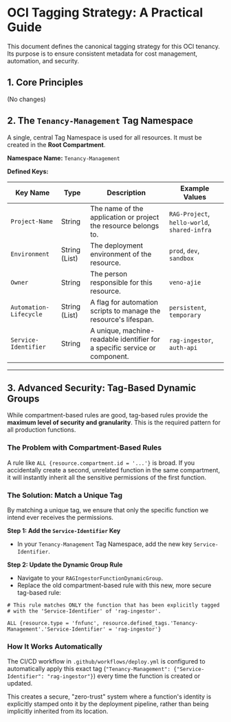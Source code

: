
# OCI Tagging Strategy: A Practical Guide

This document defines the canonical tagging strategy for this OCI tenancy. Its purpose is to ensure consistent metadata for cost management, automation, and security.

## 1. Core Principles
(No changes)

## 2. The `Tenancy-Management` Tag Namespace

A single, central Tag Namespace is used for all resources. It must be created in the **Root Compartment**.

**Namespace Name:** `Tenancy-Management`

**Defined Keys:**

| Key Name               | Type          | Description                                                                 | Example Values                               |
| ---------------------- | ------------- | --------------------------------------------------------------------------- | -------------------------------------------- |
| `Project-Name`         | String        | The name of the application or project the resource belongs to.             | `RAG-Project`, `hello-world`, `shared-infra` |
| `Environment`          | String (List) | The deployment environment of the resource.                                 | `prod`, `dev`, `sandbox`                     |
| `Owner`                | String        | The person responsible for this resource.                                   | `veno-ajie`                                  |
| `Automation-Lifecycle` | String (List) | A flag for automation scripts to manage the resource's lifespan.            | `persistent`, `temporary`                    |
| `Service-Identifier`   | String        | A unique, machine-readable identifier for a specific service or component.  | `rag-ingestor`, `auth-api`                   |

---

## 3. Advanced Security: Tag-Based Dynamic Groups

While compartment-based rules are good, tag-based rules provide the **maximum level of security and granularity**. This is the required pattern for all production functions.

### The Problem with Compartment-Based Rules

A rule like `ALL {resource.compartment.id = '...'}` is broad. If you accidentally create a second, unrelated function in the same compartment, it will instantly inherit all the sensitive permissions of the first function.

### The Solution: Match a Unique Tag

By matching a unique tag, we ensure that only the specific function we intend ever receives the permissions.

**Step 1: Add the `Service-Identifier` Key**
- In your `Tenancy-Management` Tag Namespace, add the new key `Service-Identifier`.

**Step 2: Update the Dynamic Group Rule**
- Navigate to your `RAGIngestorFunctionDynamicGroup`.
- Replace the old compartment-based rule with this new, more secure tag-based rule:

```
# This rule matches ONLY the function that has been explicitly tagged
# with the 'Service-Identifier' of 'rag-ingestor'.

ALL {resource.type = 'fnfunc', resource.defined_tags.'Tenancy-Management'.'Service-Identifier' = 'rag-ingestor'}
```

### How It Works Automatically

The CI/CD workflow in `.github/workflows/deploy.yml` is configured to automatically apply this exact tag (`"Tenancy-Management": {"Service-Identifier": "rag-ingestor"}`) every time the function is created or updated.

This creates a secure, "zero-trust" system where a function's identity is explicitly stamped onto it by the deployment pipeline, rather than being implicitly inherited from its location.
